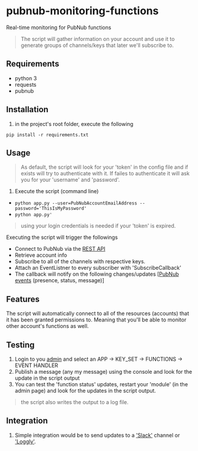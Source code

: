 # pubnub-monitoring-functions
Real-time monitoring for PubNub functions

> The script will gather information on your account and use it to generate groups of channels/keys that later we'll subscribe to.

## Requirements
- python 3
- requests
- pubnub

## Installation
1. in the project's root folder, execute the following

```pip install -r requirements.txt```

## Usage
> As default, the script will look for your 'token' in the config file and if exists will try to authenticate with it.
If failes to authenticate it will ask you for your 'username' and 'password'.

1. Execute the script (command line)

- ```python app.py --user=PubNubAccountEmailAddress --password='ThisIsMyPassword'```
- ```python app.py'```
> using your login credentials is needed if your 'token' is expired.

Executing the script will trigger the followings
- Connect to PubNub via the [REST API][0]
- Retrieve account info
- Subscribe to all of the channels with respective keys.
- Attach an EventListner to every subscriber with 'SubscribeCallback'
- The callback will notify on the following changes/updates [[PubNub events][1] (presence, status, message)]

## Features
The script will automatically connect to all of the resources (accounts) that it has been granted permissions to.
Meaning that you'll be able to monitor other account's functions as well.

## Testing
1. Login to you [admin][2] and select an APP -> KEY_SET -> FUNCTIONS -> EVENT HANDLER
2. Publish a message (any my message) using the console and look for the update in the script output
3. You can test the 'function status' updates, restart your 'module' (in the admin page) and look for the updates in the script output.
> the script also writes the output to a log file.

## Integration
1. Simple integration would be to send updates to a ['Slack'][3] channel or ['Loggly'][4].

[0]: https://www.pubnub.com/docs/blocks/restful-api
[1]: https://www.pubnub.com/docs/python/pubnub-python-sdk
[2]: https://admin.pubnub.com
[3]: https://github.com/slackapi/python-slackclient
[4]: https://www.loggly.com/docs/python-http/
